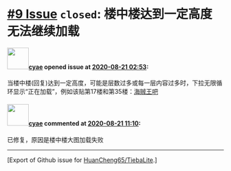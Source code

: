 # [\#9 Issue](https://github.com/HuanCheng65/TiebaLite/issues/9) `closed`: 楼中楼达到一定高度无法继续加载

#### <img src="https://avatars.githubusercontent.com/u/16409237?u=380349fb89cddad2f628219b7fc5a53d4777eaa7&v=4" width="50">[cyae](https://github.com/cyae) opened issue at [2020-08-21 02:53](https://github.com/HuanCheng65/TiebaLite/issues/9):

当楼中楼(回复)达到一定高度，可能是层数过多或每一层内容过多时，下拉无限循环显示“正在加载”，例如该贴第17楼和第35楼：[海贼王吧](https://tieba.baidu.com/p/6894194576?see_lz=0)

#### <img src="https://avatars.githubusercontent.com/u/16409237?u=380349fb89cddad2f628219b7fc5a53d4777eaa7&v=4" width="50">[cyae](https://github.com/cyae) commented at [2020-08-21 11:10](https://github.com/HuanCheng65/TiebaLite/issues/9#issuecomment-678237247):

已修复，原因是楼中楼大图加载失败


-------------------------------------------------------------------------------



[Export of Github issue for [HuanCheng65/TiebaLite](https://github.com/HuanCheng65/TiebaLite).]
